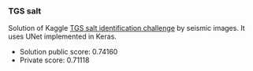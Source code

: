 ### TGS salt

Solution of Kaggle [TGS salt identification challenge](https://www.kaggle.com/c/tgs-salt-identification-challenge) by seismic images. It uses UNet implemented in Keras.
 - Solution public score: 0.74160
 - Private score: 0.71118
